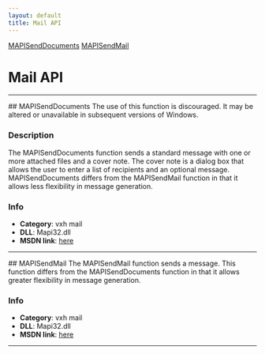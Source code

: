 ```yaml
---
layout: default
title: Mail API
---
```


<div class="sidenav">

<div markdown="1">

[MAPISendDocuments](#mapisenddocuments)
[MAPISendMail](#mapisendmail)

</div>

</div>


<div class="right_main">

<div markdown="1">


Mail API
====================

---

<SECTION ID="mapisenddocuments"></SECTION>
## MAPISendDocuments
The use of this function is discouraged. It may be altered or unavailable in subsequent versions of Windows.

### Description
The MAPISendDocuments function sends a standard message with one or more attached files and a cover note. The cover note is a dialog box that allows the user to enter a list of recipients and an optional message. MAPISendDocuments differs from the MAPISendMail function in that it allows less flexibility in message generation.

### Info
* **Category**: vxh mail
* **DLL**: Mapi32.dll
* **MSDN link**: <a href="https://docs.microsoft.com/en-in/windows/win32/api/mapi/nc-mapi-mapisenddocuments" target="_blank">here</a>

---

<SECTION ID="mapisendmail"></SECTION>
## MAPISendMail
The MAPISendMail function sends a message. This function differs from the MAPISendDocuments function in that it allows greater flexibility in message generation.

### Info
* **Category**: vxh mail
* **DLL**: Mapi32.dll
* **MSDN link**: <a href="https://docs.microsoft.com/en-in/windows/win32/api/mapi/nc-mapi-mapisendmail" target="_blank">here</a>

---

</div>

</div>
